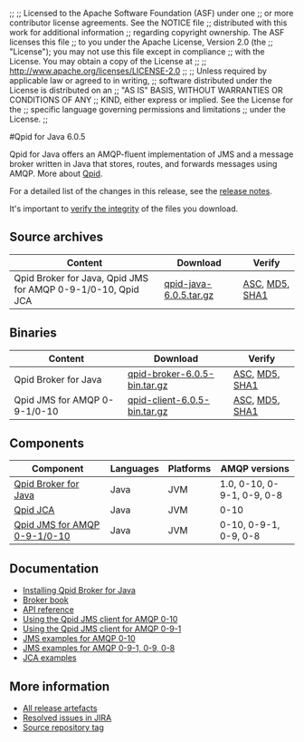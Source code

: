 ;;
;; Licensed to the Apache Software Foundation (ASF) under one
;; or more contributor license agreements.  See the NOTICE file
;; distributed with this work for additional information
;; regarding copyright ownership.  The ASF licenses this file
;; to you under the Apache License, Version 2.0 (the
;; "License"); you may not use this file except in compliance
;; with the License.  You may obtain a copy of the License at
;; 
;;   http://www.apache.org/licenses/LICENSE-2.0
;; 
;; Unless required by applicable law or agreed to in writing,
;; software distributed under the License is distributed on an
;; "AS IS" BASIS, WITHOUT WARRANTIES OR CONDITIONS OF ANY
;; KIND, either express or implied.  See the License for the
;; specific language governing permissions and limitations
;; under the License.
;;

#Qpid for Java 6.0.5

Qpid for Java offers an AMQP-fluent implementation of JMS and a message
broker written in Java that stores, routes, and forwards messages
using AMQP.  More about [Qpid]({{site_url}}/index.html).

For a detailed list of the changes in this release, see the [release
notes](release-notes.html).

It's important to [verify the
integrity]({{site_url}}/download.html#verify-what-you-download) of the
files you download.

## Source archives

| Content | Download | Verify |
|---------|----------|--------|
| Qpid Broker for Java, Qpid JMS for AMQP 0-9-1/0-10, Qpid JCA | [qpid-java-6.0.5.tar.gz](http://archive.apache.org/dist/qpid/java/6.0.5/qpid-java-6.0.5.tar.gz) | [ASC](http://archive.apache.org/dist/qpid/java/6.0.5/qpid-java-6.0.5.tar.gz.asc), [MD5](http://archive.apache.org/dist/qpid/java/6.0.5/qpid-java-6.0.5.tar.gz.md5), [SHA1](http://archive.apache.org/dist/qpid/java/6.0.5/qpid-java-6.0.5.tar.gz.sha1) |

## Binaries

| Content | Download | Verify |
|---------|----------|--------|
| Qpid Broker for Java | [qpid-broker-6.0.5-bin.tar.gz](http://archive.apache.org/dist/qpid/java/6.0.5/binaries/qpid-broker-6.0.5-bin.tar.gz) | [ASC](http://archive.apache.org/dist/qpid/java/6.0.5/binaries/qpid-broker-6.0.5-bin.tar.gz.asc), [MD5](http://archive.apache.org/dist/qpid/java/6.0.5/binaries/qpid-broker-6.0.5-bin.tar.gz.md5), [SHA1](http://archive.apache.org/dist/qpid/java/6.0.5/binaries/qpid-broker-6.0.5-bin.tar.gz.sha1) |
| Qpid JMS for AMQP 0-9-1/0-10 | [qpid-client-6.0.5-bin.tar.gz](http://archive.apache.org/dist/qpid/java/6.0.5/binaries/qpid-client-6.0.5-bin.tar.gz) | [ASC](http://archive.apache.org/dist/qpid/java/6.0.5/binaries/qpid-client-6.0.5-bin.tar.gz.asc), [MD5](http://archive.apache.org/dist/qpid/java/6.0.5/binaries/qpid-client-6.0.5-bin.tar.gz.md5), [SHA1](http://archive.apache.org/dist/qpid/java/6.0.5/binaries/qpid-client-6.0.5-bin.tar.gz.sha1) |

## Components

| Component | Languages | Platforms | AMQP versions |
|-----------|-----------|-----------|---------------|
| [Qpid Broker for Java]({{site_url}}/components/java-broker/index.html) | Java | JVM | 1.0, 0-10, 0-9-1, 0-9, 0-8 |
| [Qpid JCA]({{site_url}}/components/qpid-jca/index.html) | Java | JVM | 0-10 |
| [Qpid JMS for AMQP 0-9-1/0-10]({{site_url}}/components/jms/amqp-0-x.html) | Java | JVM | 0-10, 0-9-1, 0-9, 0-8 |

## Documentation


<div class="two-column" markdown="1">

 - [Installing Qpid Broker for Java](java-broker/book/Java-Broker-Installation.html)
 - [Broker book](java-broker/book/index.html)
 - [API reference](http://docs.oracle.com/javaee/1.4/api/javax/jms/package-summary.html)
 - [Using the Qpid JMS client for AMQP 0-10](jms-client-0-10/book/index.html)
 - [Using the Qpid JMS client for AMQP 0-9-1](jms-client-0-8/book/index.html)
 - [JMS examples for AMQP 0-10](qpid-jms/examples/index.html)
 - [JMS examples for AMQP 0-9-1, 0-9, 0-8](jms-client-0-8/book/JMS-Client-0-8-Examples.html)
 - [JCA examples](http://svn.apache.org/repos/asf/qpid/java/trunk/jca/example/)

</div>


## More information

 - [All release artefacts](http://archive.apache.org/dist/qpid/java/6.0.5)
 - [Resolved issues in JIRA](https://issues.apache.org/jira/issues/?jql=project+%3D+QPID+AND+fixVersion+%3D+%27qpid-java-6.0.5%27+AND+resolution+%3D+%27fixed%27+ORDER+BY+priority+DESC)
 - [Source repository tag](http://svn.apache.org/repos/asf/qpid/java/tags/6.0.5)

<script type="text/javascript">
  _deferredFunctions.push(function() {
      if ("6.0.5" === "{{current_java_release}}") {
          _modifyCurrentReleaseLinks();
      }
  });
</script>